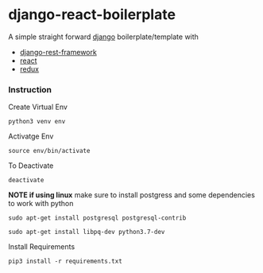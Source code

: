 # django-react-boilerplate

A simple straight forward [django](https://www.djangoproject.com/) boilerplate/template with 
- [django-rest-framework](https://www.django-rest-framework.org/)
- [react](https://reactjs.org/)
- [redux](https://redux.js.org/)

### Instruction

Create Virtual Env

```text
python3 venv env
```

Activatge Env

```text
source env/bin/activate
```

To Deactivate

```
deactivate
```

**NOTE if using linux** make sure to install postgress and some dependencies to work with python

```text
sudo apt-get install postgresql postgresql-contrib
```

```text
sudo apt-get install libpq-dev python3.7-dev
```

Install Requirements

```text
pip3 install -r requirements.txt
```
